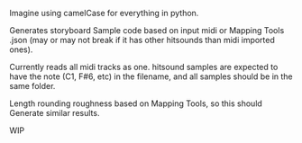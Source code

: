 Imagine using camelCase for everything in python.

Generates storyboard Sample code based on input midi or Mapping Tools .json (may or may not break if it has other hitsounds than midi imported ones). 

Currently reads all midi tracks as one. hitsound samples are expected to have the note (C1, F#6, etc) in the filename, and all samples should be in the same folder.


Length rounding roughness based on Mapping Tools, so this should Generate similar results.

WIP